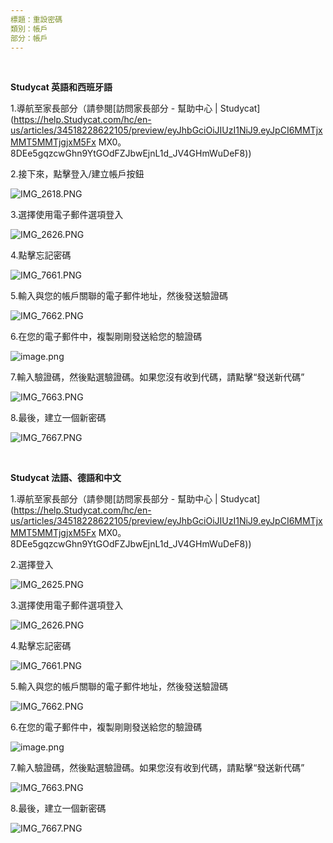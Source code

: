 ```yaml
---
標題：重設密碼
類別：帳戶
部分：帳戶
---
```

 


**Studycat 英語和西班牙語**


1\.導航至家長部分（請參閱[訪問家長部分 - 幫助中心 \| Studycat](https://help.Studycat.com/hc/en-us/articles/34518228622105/preview/eyJhbGciOiJIUzI1NiJ9.eyJpCI6MMTjxMMT5MMTjgjxM5Fx MX0。 8DEe5gqzcwGhn9YtGOdFZJbwEjnL1d_JV4GHmWuDeF8))


2\.接下來，點擊登入/建立帳戶按鈕


![IMG_2618.PNG](https://help.Studycat.com/hc/article_attachments/34482878992025)


3\.選擇使用電子郵件選項登入


![IMG_2626.PNG](https://help.Studycat.com/hc/article_attachments/34482878995737)


4\.點擊忘記密碼


![IMG_7661.PNG](https://help.Studycat.com/hc/article_attachments/34469007160729)


5\.輸入與您的帳戶關聯的電子郵件地址，然後發送驗證碼


![IMG_7662.PNG](https://help.Studycat.com/hc/article_attachments/34469007168281)


6\.在您的電子郵件中，複製剛剛發送給您的驗證碼


![image.png](https://help.Studycat.com/hc/article_attachments/34469007171481)


7\.輸入驗證碼，然後點選驗證碼。如果您沒有收到代碼，請點擊“發送新代碼”


![IMG_7663.PNG](https://help.Studycat.com/hc/article_attachments/34469007173273)


8\.最後，建立一個新密碼


![IMG_7667.PNG](https://help.Studycat.com/hc/article_attachments/34469053229337)


 


**Studycat 法語、德語和中文**


1\.導航至家長部分（請參閱[訪問家長部分 - 幫助中心 \| Studycat](https://help.Studycat.com/hc/en-us/articles/34518228622105/preview/eyJhbGciOiJIUzI1NiJ9.eyJpCI6MMTjxMMT5MMTjgjxM5Fx MX0。 8DEe5gqzcwGhn9YtGOdFZJbwEjnL1d_JV4GHmWuDeF8))


2\.選擇登入


![IMG_2625.PNG](https://help.Studycat.com/hc/article_attachments/34482879039257)


3\.選擇使用電子郵件選項登入


![IMG_2626.PNG](https://help.Studycat.com/hc/article_attachments/34482878995737)


4\.點擊忘記密碼


![IMG_7661.PNG](https://help.Studycat.com/hc/article_attachments/34469007160729)


5\.輸入與您的帳戶關聯的電子郵件地址，然後發送驗證碼


![IMG_7662.PNG](https://help.Studycat.com/hc/article_attachments/34469007168281)


6\.在您的電子郵件中，複製剛剛發送給您的驗證碼


![image.png](https://help.Studycat.com/hc/article_attachments/34469007171481)


7\.輸入驗證碼，然後點選驗證碼。如果您沒有收到代碼，請點擊“發送新代碼”


![IMG_7663.PNG](https://help.Studycat.com/hc/article_attachments/34469007173273)


8\.最後，建立一個新密碼


![IMG_7667.PNG](https://help.Studycat.com/hc/article_attachments/34469053229337)